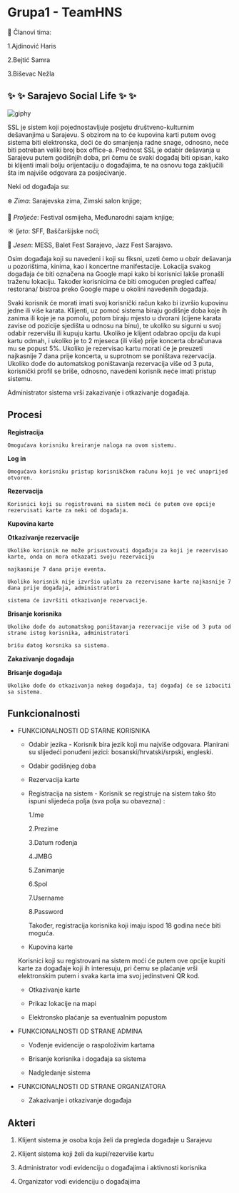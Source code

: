 # Grupa1 - TeamHNS

:busts_in_silhouette: Članovi tima:

1.Ajdinović Haris

2.Bejtić Samra

3.Biševac Nežla


## :sparkles: :sparkles: Sarajevo Social Life :sparkles: :sparkles:


![giphy](https://user-images.githubusercontent.com/37189397/37556734-4f201432-29fa-11e8-9741-1105968de6ce.gif)


SSL je sistem koji pojednostavljuje posjetu društveno-kulturnim dešavanjima u Sarajevu. S obzirom na to će kupovina karti putem ovog sistema biti elektronska, doći će do smanjenja radne snage, odnosno, neće biti potreban veliki broj box office-a. Prednost SSL je odabir dešavanja u Sarajevu putem godišnjih doba, pri čemu će svaki događaj biti opisan, kako bi klijenti imali bolju orijentaciju o događajima, te na osnovu toga zaključili šta im najviše odgovara za posjećivanje. 

Neki od događaja su: 

:snowflake: *Zima*: Sarajevska zima, Zimski salon knjige; 

:tulip: *Proljeće*: Festival osmijeha, Međunarodni sajam knjige;

:sunny: *ljeto*: SFF, Baščaršijske noći; 

:maple_leaf: *Jesen*: MESS, Balet Fest Sarajevo, Jazz Fest Sarajavo. 

Osim događaja koji su navedeni i koji su fiksni, uzeti ćemo u obzir dešavanja u pozorištima, kinima, kao i koncertne manifestacije. 
Lokacija svakog događaja će biti označena na Google mapi kako bi korisnici lakše pronašli traženu lokaciju.
Također korisnicima će biti omogućen pregled caffea/ restorana/ bistroa preko Google mape u okolini navedenih događaja.

Svaki korisnik će morati imati svoj korisnički račun kako bi izvršio kupovinu jedne ili više karata.
Klijenti, uz pomoć sistema biraju godišnje doba koje ih zanima ili koje je na pomolu, potom biraju mjesto u dvorani (cijene karata zavise od pozicije sjedišta u odnosu na binu), te ukoliko su sigurni u svoj odabir rezervišu ili kupuju kartu. Ukoliko je klijent odabrao opciju da kupi kartu odmah, i ukoliko je to 2 mjeseca (ili više) prije koncerta obračunava mu se popust 5%. Ukoliko je rezervisao kartu morati će je preuzeti najkasnije 7 dana prije koncerta, u suprotnom se poništava rezervacija. Ukoliko dođe do automatskog poništavanja rezervacija više od 3 puta, korisnički profil se briše, odnosno, navedeni korisnik neće imati pristup sistemu.

Administrator sistema vrši zakazivanje i otkazivanje događaja.

## Procesi


**Registracija**
```
Omogućava korisniku kreiranje naloga na ovom sistemu.

```

**Log in**
```
Omogućava korisniku pristup korisnikčkom računu koji je već unaprijed otvoren.
```

**Rezervacija**
```
Korisnici koji su registrovani na sistem moći će putem ove opcije rezervisati karte za neki od događaja.
```

**Kupovina karte**

**Otkazivanje rezervacije**
```
Ukoliko korisnik ne može prisustvovati događaju za koji je rezervisao karte, onda on mora otkazati svoju rezervaciju 

najkasnije 7 dana prije eventa.

Ukoliko korisnik nije izvršio uplatu za rezervisane karte najkasnije 7 dana prije događaja, administratori 

sistema će izvršiti otkazivanje rezervacije.
```

**Brisanje korisnika**
```
Ukoliko dođe do automatskog poništavanja rezervacije više od 3 puta od strane istog korisnika, administratori 

brišu datog korsnika sa sistema.
```
**Zakazivanje događaja**

**Brisanje događaja**
```
Ukoliko dođe do otkazivanja nekog događaja, taj događaj će se izbaciti sa sistema.
```

## Funkcionalnosti

* FUNKCIONALNOSTI OD STARNE KORISNIKA 
  * Odabir jezika - Korisnik bira jezik koji mu najviše odgovara. Planirani su slijedeći ponuđeni jezici: bosanski/hrvatski/srpski,         engleski.
  
  * Odabir godišnjeg doba

  * Rezervacija karte
  
  * Registracija na sistem - Korisnik se registruje na sistem tako što ispuni slijedeća polja (sva polja su obavezna) :

    1.Ime

    2.Prezime

    3.Datum rođenja

    4.JMBG

    5.Zanimanje

    6.Spol

    7.Username

    8.Password

    Također, registracija korisnika koji imaju ispod 18 godina neće biti moguća.

  * Kupovina karte
  
   Korisnici koji su registrovani na sistem moći će putem ove opcije kupiti karte za događaje koji ih interesuju, 
   pri čemu se plaćanje vrši elektronskim putem i svaka karta ima svoj jedinstveni QR kod.
  
  * Otkazivanje karte

  * Prikaz lokacije na mapi

  * Elektronsko plaćanje sa eventualnim popustom

* FUNKCIONALNOSTI OD STRANE ADMINA
  * Vođenje evidencije o raspoloživim kartama

  * Brisanje korisnika i događaja sa sistema
  
  * Nadgledanje sistema
  
* FUNKCIONALNOSTI OD STRANE ORGANIZATORA
  * Zakazivanje i otkazivanje događaja
 

## Akteri

1. Klijent sistema je osoba koja želi da pregleda događaje u Sarajevu

2. Klijent sistema koji želi da kupi/rezerviše kartu

3. Administrator vodi evidenciju o događajima i aktivnosti korisnika

4. Organizator vodi evidenciju o događajima

